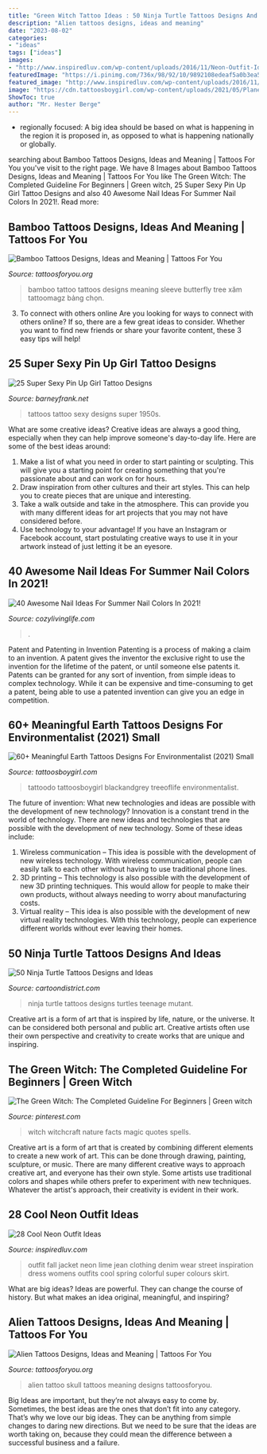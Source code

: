 ```yaml
---
title: "Green Witch Tattoo Ideas : 50 Ninja Turtle Tattoos Designs And Ideas"
description: "Alien tattoos designs, ideas and meaning"
date: "2023-08-02"
categories:
- "ideas"
tags: ["ideas"]
images:
- "http://www.inspiredluv.com/wp-content/uploads/2016/11/Neon-Outfit-Ideas-25.jpg"
featuredImage: "https://i.pinimg.com/736x/98/92/10/9892108edeaf5a0b3ea5c59ac5d0fd8f.jpg"
featured_image: "http://www.inspiredluv.com/wp-content/uploads/2016/11/Neon-Outfit-Ideas-25.jpg"
image: "https://cdn.tattoosboygirl.com/wp-content/uploads/2021/05/Planet-Earth-tattoos-3.jpg"
ShowToc: true
author: "Mr. Hester Berge"
---
```



- regionally focused: A big idea should be based on what is happening in the region it is proposed in, as opposed to what is happening nationally or globally.

	

		
searching about Bamboo Tattoos Designs, Ideas and Meaning | Tattoos For You you've visit to the right page. We have 8 Images about Bamboo Tattoos Designs, Ideas and Meaning | Tattoos For You like The Green Witch: The Completed Guideline For Beginners | Green witch, 25 Super Sexy Pin Up Girl Tattoo Designs and also 40 Awesome Nail Ideas For Summer Nail Colors In 2021!. Read more:
		
    
## Bamboo Tattoos Designs, Ideas And Meaning | Tattoos For You

<img loading=lazy src="https://www.tattoosforyou.org/wp-content/uploads/2016/03/Bamboo-Tattoo-Sleeve.jpg" onerror="this.onerror=null;this.src='https://tse2.mm.bing.net/th?id=OIP.No7r-srtNfQpEGHs2U9V5AHaNr&amp;pid=15.1';" alt="Bamboo Tattoos Designs, Ideas and Meaning | Tattoos For You">

_Source: tattoosforyou.org_

>bamboo tattoo tattoos designs meaning sleeve butterfly tree xăm tattoomagz bảng chọn. 

	

3. To connect with others online
Are you looking for ways to connect with others online? If so, there are a few great ideas to consider. Whether you want to find new friends or share your favorite content, these 3 easy tips will help!

    
## 25 Super Sexy Pin Up Girl Tattoo Designs

<img loading=lazy src="http://www.barneyfrank.net/wp-content/uploads/2014/01/sexy-pin-up-girl-tattoos.jpg" onerror="this.onerror=null;this.src='https://tse1.mm.bing.net/th?id=OIP.iyhIkzsR33LeNRuJ8sz6qAHaK_&amp;pid=15.1';" alt="25 Super Sexy Pin Up Girl Tattoo Designs">

_Source: barneyfrank.net_

>tattoos tattoo sexy designs super 1950s. 

	

What are some creative ideas?
Creative ideas are always a good thing, especially when they can help improve someone's day-to-day life. Here are some of the best ideas around: 
1. Make a list of what you need in order to start painting or sculpting. This will give you a starting point for creating something that you're passionate about and can work on for hours. 
2. Draw inspiration from other cultures and their art styles. This can help you to create pieces that are unique and interesting. 
3. Take a walk outside and take in the atmosphere. This can provide you with many different ideas for art projects that you may not have considered before. 
4. Use technology to your advantage! If you have an Instagram or Facebook account, start postulating creative ways to use it in your artwork instead of just letting it be an eyesore.

    
## 40 Awesome Nail Ideas For Summer Nail Colors In 2021!

<img loading=lazy src="https://cozylivinglife.com/wp-content/uploads/2021/05/7-2.jpg" onerror="this.onerror=null;this.src='https://tse2.mm.bing.net/th?id=OIP.IHZM-9TnvknLfhMSd94zuAHaLH&amp;pid=15.1';" alt="40 Awesome Nail Ideas For Summer Nail Colors In 2021!">

_Source: cozylivinglife.com_

>. 

	

Patent and Patenting in Invention
Patenting is a process of making a claim to an invention. A patent gives the inventor the exclusive right to use the invention for the lifetime of the patent, or until someone else patents it. Patents can be granted for any sort of invention, from simple ideas to complex technology. While it can be expensive and time-consuming to get a patent, being able to use a patented invention can give you an edge in competition.

    
## 60+ Meaningful Earth Tattoos Designs For Environmentalist (2021) Small

<img loading=lazy src="https://cdn.tattoosboygirl.com/wp-content/uploads/2021/05/Planet-Earth-tattoos-3.jpg" onerror="this.onerror=null;this.src='https://tse4.mm.bing.net/th?id=OIP.RG3ZG7bHaqCnPyoda2ql9gHaJ3&amp;pid=15.1';" alt="60+ Meaningful Earth Tattoos Designs For Environmentalist (2021) Small">

_Source: tattoosboygirl.com_

>tattoodo tattoosboygirl blackandgrey treeoflife environmentalist. 

	

The future of invention: What new technologies and ideas are possible with the development of new technology?
Innovation is a constant trend in the world of technology. There are new ideas and technologies that are possible with the development of new technology. Some of these ideas include: 
1) Wireless communication – This idea is possible with the development of new wireless technology. With wireless communication, people can easily talk to each other without having to use traditional phone lines. 
2) 3D printing – This technology is also possible with the development of new 3D printing techniques. This would allow for people to make their own products, without always needing to worry about manufacturing costs. 
3) Virtual reality – This idea is also possible with the development of new virtual reality technologies. With this technology, people can experience different worlds without ever leaving their homes.

    
## 50 Ninja Turtle Tattoos Designs And Ideas

<img loading=lazy src="http://cartoondistrict.com/wp-content/uploads/2015/04/Ninja-Turtle-Tattoos-Designs-and-Ideas12-012.jpg" onerror="this.onerror=null;this.src='https://tse1.mm.bing.net/th?id=OIP.pkhhJwq0yn29_Gq2BEVKlAHaJ4&amp;pid=15.1';" alt="50 Ninja Turtle Tattoos Designs and Ideas">

_Source: cartoondistrict.com_

>ninja turtle tattoos designs turtles teenage mutant. 

	

Creative art is a form of art that is inspired by life, nature, or the universe. It can be considered both personal and public art. Creative artists often use their own perspective and creativity to create works that are unique and inspiring.

    
## The Green Witch: The Completed Guideline For Beginners | Green Witch

<img loading=lazy src="https://i.pinimg.com/736x/98/92/10/9892108edeaf5a0b3ea5c59ac5d0fd8f.jpg" onerror="this.onerror=null;this.src='https://tse3.mm.bing.net/th?id=OIP.kL0G1OdYiGj1FTBNRuohrwHaLH&amp;pid=15.1';" alt="The Green Witch: The Completed Guideline For Beginners | Green witch">

_Source: pinterest.com_

>witch witchcraft nature facts magic quotes spells. 

	

Creative art is a form of art that is created by combining different elements to create a new work of art. This can be done through drawing, painting, sculpture, or music. There are many different creative ways to approach creative art, and everyone has their own style. Some artists use traditional colors and shapes while others prefer to experiment with new techniques. Whatever the artist's approach, their creativity is evident in their work.

    
## 28 Cool Neon Outfit Ideas

<img loading=lazy src="http://www.inspiredluv.com/wp-content/uploads/2016/11/Neon-Outfit-Ideas-25.jpg" onerror="this.onerror=null;this.src='https://tse2.mm.bing.net/th?id=OIP.Ri6xb2bgSctxBTEbOYKxXgHaLH&amp;pid=15.1';" alt="28 Cool Neon Outfit Ideas">

_Source: inspiredluv.com_

>outfit fall jacket neon lime jean clothing denim wear street inspiration dress womens outfits cool spring colorful super colours skirt. 

	

What are big ideas?
Ideas are powerful. They can change the course of history. But what makes an idea original, meaningful, and inspiring?

    
## Alien Tattoos Designs, Ideas And Meaning | Tattoos For You

<img loading=lazy src="https://www.tattoosforyou.org/wp-content/uploads/2016/05/Alien-Skull-Tattoo.jpg" onerror="this.onerror=null;this.src='https://tse3.mm.bing.net/th?id=OIP.Fe8Q85QbSUTACUr3Y30T4gHaKF&amp;pid=15.1';" alt="Alien Tattoos Designs, Ideas and Meaning | Tattoos For You">

_Source: tattoosforyou.org_

>alien tattoo skull tattoos meaning designs tattoosforyou. 

	

Big Ideas are important, but they’re not always easy to come by. Sometimes, the best ideas are the ones that don’t fit into any category. That’s why we love our big ideas. They can be anything from simple changes to daring new directions. But we need to be sure that the ideas are worth taking on, because they could mean the difference between a successful business and a failure.

